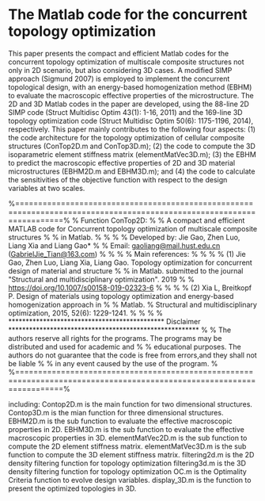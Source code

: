 # The Matlab code for the concurrent topology optimization


This paper presents the compact and efficient Matlab codes for the concurrent topology optimization of multiscale composite structures not only in 2D scenario, but also considering 3D cases. 
A modified SIMP approach (Sigmund 2007) is employed to implement the concurrent topological design, with an energy-based homogenization method (EBHM) to evaluate the macroscopic effective properties of the microstructure. 
The 2D and 3D Matlab codes in the paper are developed, using the 88-line 2D SIMP code (Struct Multidisc Optim 43(1): 1-16, 2011) and the 169-line 3D topology optimization code (Struct Multidisc Optim 50(6): 1175-1196, 2014), respectively. 
This paper mainly contributes to the following four aspects: (1) the code architecture for the topology optimization of cellular composite structures (ConTop2D.m and ConTop3D.m); (2) the code to compute the 3D isoparametric element stiffness matrix (elementMatVec3D.m); (3) the EBHM to predict the macroscopic effective properties of 2D and 3D material microstructures (EBHM2D.m and EBHM3D.m); and (4) the code to calculate the sensitivities of the objective function with respect to the design variables at two scales.


%======================================================================================================================%
% Function ConTop2D:                                                                                                   %
% A compact and efficient MATLAB code for Concurrent topology optimization of multiscale composite structures          %
% in Matlab.                                                                                                           %
%                                                                                                                      %
% Developed by: Jie Gao, Zhen Luo, Liang Xia and Liang Gao*                                                            %
% Email: gaoliang@mail.hust.edu.cn (GabrielJie_Tian@163.com)                                                           %
%                                                                                                                      %
% Main references:                                                                                                     %
%                                                                                                                      %
% (1) Jie Gao, Zhen Luo, Liang Xia, Liang Gao. Topology optimization for concurrent design of material and structure   %
% in Matlab. submitted to the journal "Structural and multidisciplinary optimization". 2019                            %
% https://doi.org/10.1007/s00158-019-02323-6                                                                           %
%                                                                                                                      %
% (2) Xia L, Breitkopf P. Design of materials using topology optimization and energy-based homogenization approach in  %
% Matlab. % Structural and multidisciplinary optimization, 2015, 52(6): 1229-1241.                                     %
%                                                                                                                      %
% *********************************************   Disclaimer   ******************************************************* %
% The authors reserve all rights for the programs. The programs may be distributed and used for academic and           %
% educational purposes. The authors do not guarantee that the code is free from errors,and they shall not be liable    %
% in any event caused by the use of the program.                                                                       %
%======================================================================================================================%

including:
Contop2D.m is the main function for two dimensional structures.
Contop3D.m is the mian function for three dimensional structures.
EBHM2D.m is the sub function to evaluate the effective macroscopic properties in 2D.
EBHM3D.m is the sub function to evaluate the effective macroscopic properties in 3D.
elementMatVec2D.m is the sub function to compute the 2D element stiffness matrix.
elementMatVec3D.m is the sub function to compute the 3D element stiffness matrix.
filtering2d.m is the 2D density filtering function for topology optimization
filtering3d.m is the 3D density filtering function for topology optimization
OC.m is the Optimality Criteria function to evolve design variables.
display_3D.m is the function to present the optimized topologies in 3D.





